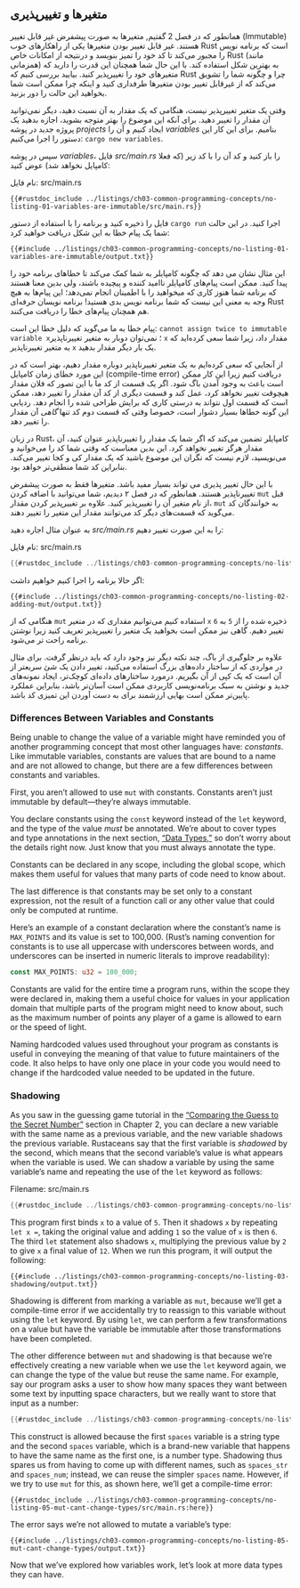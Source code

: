 ## متغیرها و تغییرپذیری

همانطور که در فصل 2 گفتیم, متغیرها به صورت پیشفرض غیر قابل تغییر (Immutable) هستند. غیر قابل تغییر بودن متغیرها یکی از راهکارهای
خوب Rust است که برنامه نویس را مجبور می‌کند تا کد خود را تمیز بنویسد و درنتیجه از امکانات خاص Rust (مانند همزمانی) به بهترین شکل استفاده کند.
با این حال شما همچنان این قدرت را دارید که متغیرهای خود را تغییرپذیر کنید. بیایید بررسی کنیم که Rust چرا و چگونه شما را تشویق می‌کند که از غیرقابل
تغییر بودن متغیرها طرفداری کنید و اینکه چرا ممکن است شما بخواهید این حالت را دور بزنید.

وقتی یک متغیر تغییرپذیر نیست، هنگامی که یک مقدار به آن نسبت دهید، دیگر نمی‌توانید آن مقدار را تغییر دهید. برای آنکه این موضوع را بهتر متوجه بشوید،
اجازه بدهید یک پروژه جدید در پوشه *projects* ایجاد کنیم و آن را *variables* بنامیم. برای این کار این دستور را اجرا می‌کنیم: `cargo new variables`.

سپس در پوشه *variables*، فایل *src/main.rs* را باز کنید و کد آن را با کد زیر (که فعلا کامپایل نخواهد شد) عوض کنید:

<span class="filename">نام فایل: src/main.rs</span>

```rust,ignore,does_not_compile
{{#rustdoc_include ../listings/ch03-common-programming-concepts/no-listing-01-variables-are-immutable/src/main.rs}}
```

فایل را ذخیره کنید و برنامه را با استفاده از دستور `cargo run` اجرا کنید. در این حالت شما یک پیام خطا به این شکل دریافت خواهید کرد:

```text
{{#include ../listings/ch03-common-programming-concepts/no-listing-01-variables-are-immutable/output.txt}}
```

این مثال نشان می دهد که چگونه کامپایلر به شما کمک می‌کند تا خطاهای برنامه خود را پیدا کنید. ممکن است پیام‌های کامپایلر ناامید کننده و پیچیده باشند، ولی
بدین معنا هستند که برنامه شما هنوز کاری که میخواهید را با اطمینان انجام نمی‌دهد؛ این پیام‌ها به هیچ وجه به معنی این نیست که شما برنامه نویس بدی هستید!
برنامه نویسان حرفه‌ای Rust هم همچنان پیام‌های خطا را دریافت می‌کنند.

پیام خطا به ما می‌گوید که دلیل خطا این است: `cannot assign twice to immutable variable x`؛ نمی‌توان دوبار به متغیر تغییرناپذیر `x`
مقدار داد، زیرا شما سعی کرده‌اید که به متغیر تغییرناپذیر `x` یک بار دیگر مقدار بدهید.

از آنجایی که سعی کرده‌ایم به یک متغیر تغییرناپذیر دوباره مقدار دهیم، بهتر است که در این مورد خطای زمان کامپایل (compile-time error) دریافت کنیم
زیرا این کار ممکن است باعث به وجود آمدن باگ شود. اگر یک قسمت از کد ما با این تصور که فلان مقدار هیچوقت تغییر نخواهد کرد، عمل کند و قسمت دیگری
از کد آن مقدار را تغییر دهد، ممکن است که قسمت اول نتواند به درستی کاری که برایش طراحی شده را انجام دهد. ردیابی این گونه خطاها بسیار دشوار است،
خصوصا وقتی که قسمت دوم کد تنها *گاهی* آن مقدار را تغییر دهد.

در زبان Rust، کامپایلر تضمین می‌کند که اگر شما یک مقدار را تغییرناپذیر عنوان کنید، آن مقدار هرگز تغییر نخواهد کرد. این بدین معناست که وقتی شما کد را
می‌خوانید و می‌نویسید، لازم نیست که نگران این موضوع باشید که یک مقدار کی و کجا تغییر می‌کند. بنابراین کد شما منطقی‌تر خواهد بود.

با این حال تغییر پذیری می تواند بسیار مفید باشد. متغیرها فقط به صورت پیشفرض تغییرناپذیر هستند. همانطور که در فصل ۲ دیدیم، شما می‌توانید با اضافه
کردن `mut` قبل از نام متغیر آن را تغییرپذیر کنید. علاوه بر تغییرپذیر کردن مقدار، `mut` به خوانندگان کد می‌گوید که قسمت‌های دیگر کد می‌توانند
مقدار این متغیر را تغییر دهند.

به عنوان مثال اجاره دهید *src/main.rs* را به این صورت تغییر دهیم:

<span class="filename">نام فایل: src/main.rs</span>

```rust
{{#rustdoc_include ../listings/ch03-common-programming-concepts/no-listing-02-adding-mut/src/main.rs}}
```

اگر حالا برنامه را اجرا کنیم خواهیم داشت:

```text
{{#include ../listings/ch03-common-programming-concepts/no-listing-02-adding-mut/output.txt}}
```

هنگامی که از `mut` استفاده کنیم می‌توانیم مقداری که در متغیر `x` ذخیره شده را از `5` به `6` تغییر دهیم. گاهی نیز ممکن است بخواهید
یک متغیر را تغییرپذیر تعریف کنید زیرا نوشتن برنامه راحت تر می‌شود.

علاوه بر جلوگیری از باگ، چند نکته دیگر نیز وجود دارد که باید درنظر گرفت. برای مثال در مواردی که از ساختار داده‌های بزرگ استفاده می‌کنید،
تغییر دادن یک شئ سریعتر از آن است که یک کپی از آن بگیریم. درمورد ساختارهای داده‌ای کوچک‌تر، ایجاد نمونه‌های جدید و نوشتن به سبک برنامه‌نویسی
کاربردی‌ ممکن است آسان‌تر باشد، بنابراین عملکرد پایین‌تر ممکن است بهایی ارزشمند برای به دست آوردن این تمیزی کد باشد.

### Differences Between Variables and Constants

Being unable to change the value of a variable might have reminded you of
another programming concept that most other languages have: *constants*. Like
immutable variables, constants are values that are bound to a name and are not
allowed to change, but there are a few differences between constants and
variables.

First, you aren’t allowed to use `mut` with constants. Constants aren’t just
immutable by default—they’re always immutable.

You declare constants using the `const` keyword instead of the `let` keyword,
and the type of the value *must* be annotated. We’re about to cover types and
type annotations in the next section, [“Data Types,”][data-types]<!-- ignore
--> so don’t worry about the details right now. Just know that you must always
annotate the type.

Constants can be declared in any scope, including the global scope, which makes
them useful for values that many parts of code need to know about.

The last difference is that constants may be set only to a constant expression,
not the result of a function call or any other value that could only be
computed at runtime.

Here’s an example of a constant declaration where the constant’s name is
`MAX_POINTS` and its value is set to 100,000. (Rust’s naming convention for
constants is to use all uppercase with underscores between words, and
underscores can be inserted in numeric literals to improve readability):

```rust
const MAX_POINTS: u32 = 100_000;
```

Constants are valid for the entire time a program runs, within the scope they
were declared in, making them a useful choice for values in your application
domain that multiple parts of the program might need to know about, such as the
maximum number of points any player of a game is allowed to earn or the speed
of light.

Naming hardcoded values used throughout your program as constants is useful in
conveying the meaning of that value to future maintainers of the code. It also
helps to have only one place in your code you would need to change if the
hardcoded value needed to be updated in the future.

### Shadowing

As you saw in the guessing game tutorial in the [“Comparing the Guess to the
Secret Number”][comparing-the-guess-to-the-secret-number]<!-- ignore -->
section in Chapter 2, you can declare a new variable with the same name as a
previous variable, and the new variable shadows the previous variable.
Rustaceans say that the first variable is *shadowed* by the second, which means
that the second variable’s value is what appears when the variable is used. We
can shadow a variable by using the same variable’s name and repeating the use
of the `let` keyword as follows:

<span class="filename">Filename: src/main.rs</span>

```rust
{{#rustdoc_include ../listings/ch03-common-programming-concepts/no-listing-03-shadowing/src/main.rs}}
```

This program first binds `x` to a value of `5`. Then it shadows `x` by
repeating `let x =`, taking the original value and adding `1` so the value of
`x` is then `6`. The third `let` statement also shadows `x`, multiplying the
previous value by `2` to give `x` a final value of `12`. When we run this
program, it will output the following:

```text
{{#include ../listings/ch03-common-programming-concepts/no-listing-03-shadowing/output.txt}}
```

Shadowing is different from marking a variable as `mut`, because we’ll get a
compile-time error if we accidentally try to reassign to this variable without
using the `let` keyword. By using `let`, we can perform a few transformations
on a value but have the variable be immutable after those transformations have
been completed.

The other difference between `mut` and shadowing is that because we’re
effectively creating a new variable when we use the `let` keyword again, we can
change the type of the value but reuse the same name. For example, say our
program asks a user to show how many spaces they want between some text by
inputting space characters, but we really want to store that input as a number:

```rust
{{#rustdoc_include ../listings/ch03-common-programming-concepts/no-listing-04-shadowing-can-change-types/src/main.rs:here}}
```

This construct is allowed because the first `spaces` variable is a string type
and the second `spaces` variable, which is a brand-new variable that happens to
have the same name as the first one, is a number type. Shadowing thus spares us
from having to come up with different names, such as `spaces_str` and
`spaces_num`; instead, we can reuse the simpler `spaces` name. However, if we
try to use `mut` for this, as shown here, we’ll get a compile-time error:

```rust,ignore,does_not_compile
{{#rustdoc_include ../listings/ch03-common-programming-concepts/no-listing-05-mut-cant-change-types/src/main.rs:here}}
```

The error says we’re not allowed to mutate a variable’s type:

```text
{{#include ../listings/ch03-common-programming-concepts/no-listing-05-mut-cant-change-types/output.txt}}
```

Now that we’ve explored how variables work, let’s look at more data types they
can have.

[comparing-the-guess-to-the-secret-number]:
ch02-00-guessing-game-tutorial.html#comparing-the-guess-to-the-secret-number
[data-types]: ch03-02-data-types.html#data-types
